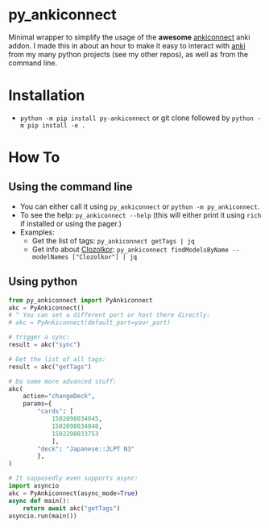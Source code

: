 
# py_ankiconnect
Minimal wrapper to simplify the usage of the **awesome** [ankiconnect](https://git.foosoft.net/alex/anki-connect) anki addon.
I made this in about an hour to make it easy to interact with [anki](https://ankitects.github.io/) from my many python projects (see my other repos), as well as from the command line.

# Installation
* `python -m pip install py-ankiconnect` or git clone followed by `python -m pip install -e .`

# How To
## Using the command line
* You can either call it using `py_ankiconnect` or `python -m py_ankiconnect`.
* To see the help: `py_ankiconnect --help` (this will either print it using `rich` if installed or using the pager.)
* Examples:
    * Get the list of tags: `py_ankiconnect getTags | jq`
    * Get info about [Clozolkor](https://github.com/thiswillbeyourgithub/Clozolkor): `py_ankiconnect findModelsByName --modelNames ["Clozolkor"] | jq`

## Using python
``` python
from py_ankiconnect import PyAnkiconnect
akc = PyAnkiconnect()
# ^ You can set a different port or host there directly:
# akc = PyAnkiconnect(default_port=your_port)

# trigger a sync:
result = akc("sync")

# Get the list of all tags:
result = akc("getTags")

# Do some more advanced stuff:
akc(
    action="changeDeck",
    params={
        "cards": [
            1502098034045,
            1502098034048,
            1502298033753
            ],
        "deck": "Japanese::JLPT N3"
        },
)

# It supposedly even supports async:
import asyncio
akc = PyAnkiconnect(async_mode=True)
async def main():
    return await akc("getTags")
asyncio.run(main())

```
